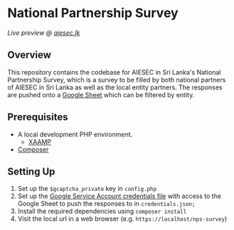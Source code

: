 # National Partnership Survey

*Live preview @ [aiesec.lk](https://partners.aiesec.lk)* 

## Overview
This repository contains the codebase for AIESEC in Sri Lanka's National Partnership Survey, which is a survey to be 
filled by both national partners of AIESEC in Sri Lanka as well as the local entity partners. The responses are pushed
onto a [Google Sheet](https://docs.google.com/spreadsheets/d/1QiAy1Npxp7tBzzhE64WmzB-KWsqwGcO_PtuGcSxSd-8/edit#gid=0)
which can be filtered by entity. 

## Prerequisites
* A local development PHP environment.
    * [XAAMP](https://www.apachefriends.org/index.html)
* [Composer](https://getcomposer.org/)

## Setting Up
1. Set up the `$gcaptcha_private` key in `config.php`
2. Set up the [Google Service Account credentials file](https://cloud.google.com/iam/docs/creating-managing-service-account-keys) 
   with access to the Google Sheet to push the responses to in `credentials.json;`
3. Install the required dependencies using `composer install`
4. Visit the local url in a web browser (e.g. `https://localhost/nps-survey`)